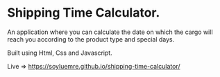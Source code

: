 # Shipping Time Calculator.

An application where you can calculate the date on which the cargo will reach you according to the product type and special days.

Built using Html, Css and Javascript.


Live => https://soyluemre.github.io/shipping-time-calculator/
